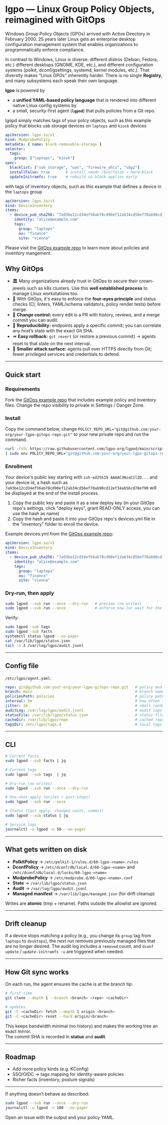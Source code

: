 # lgpo — Linux Group Policy Objects, reimagined with GitOps

Windows Group Policy Objects (GPOs) arrived with Active Directory in February 2000. 25 years later Linux gets an enterprise desktop configuration management system that enables organizations to programmatically enforce compliance. 

In contrast to Windows, Linux is diverse: different distros (Debian, Fedora, etc.) different desktops (GNOME, KDE, etc.), and different configuration systems (polkit, dconf/gsettings, systemd, kernel modules, etc.). That diversity makes “Linux GPOs” inherently harder. There is no single **Registry**, and many subsystems each speak their own language. 

**lgpo** is powered by 
- a **unified YAML-based policy language** that is rendered into different native Linux config systems by
- a small, security-first agent (**`lgpod`**) that pulls policies from a Git repo.

lgopd simply matches tags of your polcy objects, such as this example policy that blocks usb storage devices on `laptops` and `kiosk` devices 

```yaml
apiVersion: lgpo.io/v1
kind: ModprobePolicy
metadata: { name: block-removable-storage }
selector:
  tags:
    group: ["laptops", "kiosk"]
spec:
  blacklist: ["usb_storage", "uas", "firewire_ohci", "sbp2"]
  installFalse: true       # install <mod> /bin/false → hard-block
  updateInitramfs: true    # rebuild so block applies early
```

with tags of inventory objects, such as this example that defines a device in the `laptops` group

```yaml
apiVersion: lgpo.io/v1
kind: DeviceInventory
items:
  - device_pub_sha256: "7a93be12cd34ef56ab78cd90ef12ab34cd56ef78ab90cd12ef34ab56cd78ef90"
    identity: "alice@example.com"
    tags:
      group: "laptops"
      ou: "finance"
      site: "vienna"
```

Please visit the [GitOps example repo](https://github.com/lgpo-org/lgpo-gitops-example) to learn more about policies and inventory mangement.

## Why GitOps
- 🏛️  Many organizations already trust in GitOps to secure their crown-jewels such as k8s clusters. Use this **well established process** to manage Linux workstations too.
- 👀  With GitOps, it's easy to enforce the **four-eyes principle** and status checks (CI, linters, YAML/schema validators, policy render tests) before merge.  
- 🔐 **Change control:** every edit is a PR with history, reviews, and a merge commit you can audit.  
- 🔁 **Reproducibility:** endpoints apply a specific commit; you can correlate any host’s state with the exact Git SHA.  
- ⏪ **Easy rollback:** `git revert` (or restore a previous commit) → agents reset to that state on the next interval.  
- 🧱 **Smaller attack surface:** agents pull over HTTPS directly from Git; fewer privileged services and credentials to defend.

---

## Quick start

### Requirements

Fork the [GitOps example repo](https://github.com/lgpo-org/lgpo-gitops-example) that includes example policy and inventory files. Change the repo visibility to private in Settings / Danger Zone.  

### Install

Copy the command below, change `POLICY_REPO_URL="git@github.com:your-org/your-lgpo-gitops-repo.git"` to your new private repo and run the command.

```bash
curl -fsSL https://raw.githubusercontent.com/lgpo-org/lgpod/main/scripts/install-lgpo.sh \
| sudo env POLICY_REPO_URL="git@github.com:your-org/your-lgpo-gitops-repo.git" POLICY_BRANCH="main" bash
```

### Enrollment
Your device's public key starting with `ssh-ed25519 AAAAC3NzaC1lZD...` and your device id, a hash such as ```7a93be12cd34ef56ab78cd90ef12ab34cd56ef78ab90cd12ef34ab56cd78ef90``` will be displayed at the end of the install process.
1. Copy the public key and paste it as a new deploy key (in your GitOps repo's settings, click "deploy keys", grant READ-ONLY access, you can use the hash as name)
2. Copy the hash and paste it into your GitOps repo's devices.yml file in the "inventory" folder to enroll the device.

Example devices.yml from the [GitOps example repo](https://github.com/lgpo-org/lgpo-gitops-example/blob/main/inventory/devices.yml):

```yaml
apiVersion: lgpo.io/v1
kind: DeviceInventory
items:
  - device_pub_sha256: "7a93be12cd34ef56ab78cd90ef12ab34cd56ef78ab90cd12ef34ab56cd78ef90"
    identity: "alice@example.com"
    tags:
      group: "laptops"
      ou: "finance"
      site: "vienna"
```

### Dry-run, then apply

```bash
sudo lgpod --sub run --once --dry-run   # preview (no writes)
sudo lgpod --sub run --once             # enforce now (or wait for the service interval)
```

Verify:

```bash
sudo lgpod -sub tags
sudo lgpod -sub facts
systemctl status lgpod --no-pager
cat /var/lib/lgpo/status.json
tail -n 3 /var/log/lgpo/audit.jsonl
```

---

## Config file

`/etc/lgpo/agent.yaml`:

```yaml
repo: git@github.com:your-org/your-lgpo-gitops-repo.git   # policy and inventory repo
branch: main                                              # branch name
policiesPath: policies                                    # policy path in repo
interval: 5m                                              # how often to sync/apply
jitter: 1m                                                # small randomness to avoid herd behavior
auditLog: /var/log/lgpo/audit.jsonl                       # audit logs path
statusFile: /var/lib/lgpo/status.json                     # status file path
cacheDir: /var/lib/lgpo/repo                              # cached repo path
tagsDir: /etc/lgpo/tags.d                                 # local tags folder
```

---

## CLI 

```bash
# Current facts
sudo lgpod --sub facts | jq

# Current tags
sudo lgpod --sub tags  | jq

# Dry-run (no writes)
sudo lgpod --sub run --once --dry-run

# One-shot apply (writes + post-steps)
sudo lgpod --sub run --once

# Status (last apply, changed count, commit)
sudo lgpod --sub status | jq

# Service logs
journalctl -u lgpod -n 50 --no-pager
```

---

## What gets written on disk

- **PolkitPolicy** → `/etc/polkit-1/rules.d/60-lgpo-<name>.rules`  
- **DconfPolicy** → `/etc/dconf/db/local.d/60-lgpo-<name>` and `/etc/dconf/db/local.d/locks/60-lgpo-<name>`  
- **ModprobePolicy** → `/etc/modprobe.d/60-lgpo-<name>.conf`  
- **State** → `/var/lib/lgpo/status.json`  
- **Audit** → `/var/log/lgpo/audit.jsonl`  
- **Managed manifest** → `/var/lib/lgpo/managed.json` (for drift cleanup)

Writes are **atomic** (tmp + rename). Paths outside the allowlist are ignored.

---

## Drift cleanup

If a device stops matching a policy (e.g., you change its `group` tag from `laptops` to `desktops`), the next run removes previously managed files that are no longer desired. The audit log includes a `removed` count, and `dconf update` / `update-initramfs -u` are triggered when needed.

---

## How Git sync works

On each run, the agent ensures the cache is at the branch tip:

```bash
# first time
git clone --depth 1 --branch <branch> <repo> <cacheDir>

# updates
git -C <cacheDir> fetch --depth 1 origin <branch>
git -C <cacheDir> reset --hard origin/<branch>
```

This keeps bandwidth minimal (no history) and makes the working tree an exact mirror.  
The commit SHA is recorded in **status** and **audit**.

---

## Roadmap

- Add more policy kinds (e.g. KConfig) 
- SSO/OIDC → tags mapping for identity-aware policies
- Richer facts (inventory, posture signals)  

---

If anything doesn’t behave as described:

```bash
sudo lgpod --sub run --once --dry-run
journalctl -u lgpod -n 100 --no-pager
```

Open an issue with the output and your policy YAML.

